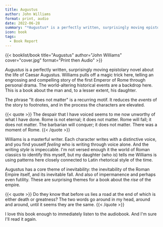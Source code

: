 ```yaml
---
title: Augustus
author: John Williams
format: print, audio
date: 2022-06-28
summary: "*Augustus* is a perfectly written, surprisingly moving epistolary novel about the life of Caesar Augustus. Williams pulls off a magic trick here…"
icon: book
tags:
  - Book Report
---
```


{{< booklist/book
title="Augustus"
author="John Williams"
cover="cover.jpg"
format="Print then Audio" >}}

*Augustus* is a perfectly written, surprisingly moving epistolary novel about the life of Caesar Augustus. Williams pulls off a magic trick here, telling an engrossing and compelling story of the first Emperor of Rome through personal drama. The world-altering historical events are a backdrop here. This is a book about the man and, to a lesser extent, his daughter.

The phrase "It does not matter" is a recurring motif. It reduces the *events* of the story to footnotes, and in the process the characters are elevated.

{{< quote >}}
The despair that I have voiced seems to me now unworthy of what I have done. Rome is not eternal; it does not matter. Rome will fall; it does not matter. The barbarian will conquer; it does not matter. There was a moment of Rome.
{{< /quote >}}

Williams is a masterful writer. Each character writes with a distinctive voice, and you find youself *feeling* who is writing through voice alone. And the writing *style* is impeccable. I'm not versed enough it the world of Roman classics to identify this myself, but my daughter (who *is*) tells me Williams is using patterns here closely connected to Latin rhetorical style of the time.

Augustus has a core theme of inevitability: the inevitability of the Roman Empire itself, and its inevitable fall. And also of impermanence and perhaps even futility. These are surprising themes for a book about the *rise* of the empire.

{{< quote >}}
Do they know that before us lies a road at the end of which is either death or greatness? The two words go around in my head, around and around, until it seems they are the same.
{{< /quote >}}

I love this book enough to immediately listen to the audiobook. And I'm sure I'll read it again.